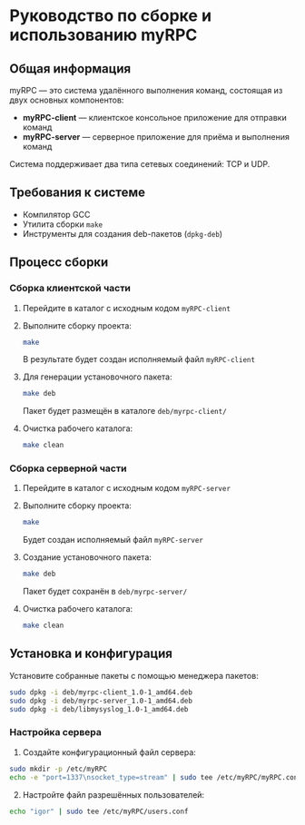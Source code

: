 # Руководство по сборке и использованию myRPC

## Общая информация

myRPC — это система удалённого выполнения команд, состоящая из двух основных компонентов:
- **myRPC-client** — клиентское консольное приложение для отправки команд
- **myRPC-server** — серверное приложение для приёма и выполнения команд

Система поддерживает два типа сетевых соединений: TCP и UDP.

## Требования к системе

- Компилятор GCC
- Утилита сборки `make`
- Инструменты для создания deb-пакетов (`dpkg-deb`)

## Процесс сборки

### Сборка клиентской части

1. Перейдите в каталог с исходным кодом `myRPC-client`
2. Выполните сборку проекта:
   ```sh
   make
   ```
   В результате будет создан исполняемый файл `myRPC-client`

3. Для генерации установочного пакета:
   ```sh
   make deb
   ```
   Пакет будет размещён в каталоге `deb/myrpc-client/`

4. Очистка рабочего каталога:
   ```sh
   make clean
   ```

### Сборка серверной части

1. Перейдите в каталог с исходным кодом `myRPC-server`
2. Выполните сборку проекта:
   ```sh
   make
   ```
   Будет создан исполняемый файл `myRPC-server`

3. Создание установочного пакета:
   ```sh
   make deb
   ```
   Пакет будет сохранён в `deb/myrpc-server/`

4. Очистка рабочего каталога:
   ```sh
   make clean
   ```

## Установка и конфигурация

Установите собранные пакеты с помощью менеджера пакетов:

```sh
sudo dpkg -i deb/myrpc-client_1.0-1_amd64.deb
sudo dpkg -i deb/myrpc-server_1.0-1_amd64.deb
sudo dpkg -i deb/libmysyslog_1.0-1_amd64.deb
```

### Настройка сервера

1. Создайте конфигурационный файл сервера:
```sh
sudo mkdir -p /etc/myRPC
echo -e "port=1337\nsocket_type=stream" | sudo tee /etc/myRPC/myRPC.conf
```

2. Настройте файл разрешённых пользователей:
```sh
echo "igor" | sudo tee /etc/myRPC/users.conf
```
